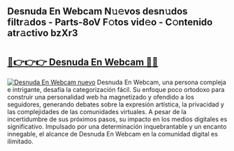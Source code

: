 ## Desnuda En Webcam N𝚞𝚎vos desn𝚞dos filtr𝚊dos - Parts-8oV F𝚘tos vid𝚎o - C𝚘ntenido atr𝚊ctivo bzXr3

# <h2><a href="http://mb1jrn.tromn.icu/?c=Desnuda+En+Webcam">🔗👉👉👉 Desnuda En Webcam 🔗🔗</a></h2>

[![Desnuda En Webcam nuevo](https://i.imgur.com/pEAQMta.gif)](http://mb1jrn.tromn.icu/?c=Desnuda+En+Webcam)
Desnuda En Webcam, una persona compleja e intrigante, desafía la categorización fácil. Su enfoque poco ortodoxo para construir una personalidad web ha magnetizado y ofendido a los seguidores, generando debates sobre la expresión artística, la privacidad y las complejidades de las comunidades virtuales. A pesar de la incertidumbre de sus próximos pasos, su impacto en los medios digitales es significativo. Impulsado por una determinación inquebrantable y un encanto innegable, el alcance de Desnuda En Webcam en la comunidad digital es ilimitado.

